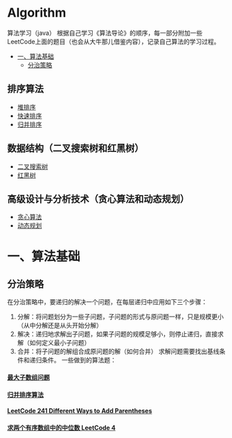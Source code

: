 # Algorithm
算法学习（java）
根据自己学习《算法导论》的顺序，每一部分附加一些LeetCode上面的题目（也会从大牛那儿借鉴内容），记录自己算法的学习过程。
* [一、算法基础](#一算法基础)
    * [分治策略](#分治策略)
## 排序算法
* [堆排序](https://github.com/wyjie0/Algorithm/issues/6)
* [快速排序](https://github.com/wyjie0/Algorithm/issues/7)
* [归并排序](https://github.com/wyjie0/Algorithm/issues/3)
## 数据结构（二叉搜索树和红黑树）
* [二叉搜索树](https://github.com/wyjie0/Algorithm/issues/8)
* [红黑树](https://github.com/wyjie0/Algorithm/issues/10)
## 高级设计与分析技术（贪心算法和动态规划）
* [贪心算法](https://github.com/wyjie0/Algorithm/issues/11)
* [动态规划](https://github.com/wyjie0/Algorithm/issues/12)

# 一、算法基础
## 分治策略
在分治策略中，要递归的解决一个问题，在每层递归中应用如下三个步骤：
1. 分解：将问题划分为一些子问题，子问题的形式与原问题一样，只是规模更小（从中分解还是从头开始分解）
2. 解决：递归地求解出子问题，如果子问题的规模足够小，则停止递归，直接求解（如何定义最小子问题）
3. 合并：将子问题的解组合成原问题的解（如何合并）
求解问题需要找出基线条件和递归条件。
一些做到的算法题：
#### [最大子数组问题](https://github.com/wyjie0/Algorithm/issues/2)
#### [归并排序算法](https://github.com/wyjie0/Algorithm/issues/3)
#### [LeetCode 241 Different Ways to Add Parentheses](https://github.com/wyjie0/Algorithm/issues/4)
#### [求两个有序数组中的中位数 LeetCode 4](https://github.com/wyjie0/Algorithm/issues/5)
